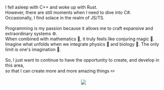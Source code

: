 I fell asleep with C++ and woke up with Rust. <br/>
However, there are still moments when I need to dive into C#. <br/>
Occasionally, I find solace in the realm of JS/TS.<br/>
</br>
Programming is my passion because it allows me to craft expansive and extraordinary systems ⚙️. <br/>
When combined with mathematics 📏, it truly feels like conjuring magic 🌈. <br/>
Imagine what unfolds when we integrate physics 🧲 and biology 🔬. The only limit is one's imagination 🌌. <br/>
<br/>
So, I just want to continue to have the opportunity to create, and develop in this area, <br/>
so that I can create more and more amazing things ✏️

<p align="center">
  <img src="https://streak-stats.demolab.com?user=NeutrinoZh"/>
</p>
